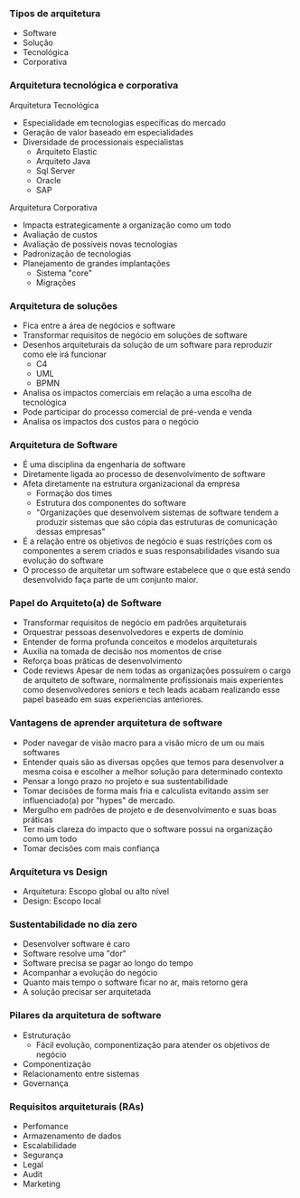 ### Tipos de arquitetura

- Software
- Solução
- Tecnológica
- Corporativa

### Arquitetura tecnológica e corporativa

Arquitetura Tecnológica
- Especialidade em tecnologias específicas do mercado
- Geração de valor baseado em especialidades
- Diversidade de processionais especialistas
	- Arquiteto Elastic
	- Arquiteto Java
	- Sql Server
	- Oracle
	- SAP

Arquitetura Corporativa
- Impacta estrategicamente a organização como um todo
- Avaliação de custos
- Avaliação de possíveis novas tecnologias
- Padronização de tecnologias
- Planejamento de grandes implantações
	- Sistema "core"
	- Migrações

### Arquitetura de soluções

- Fica entre a área de negócios e software
- Transformar requisitos de negócio em soluções de software
- Desenhos arquiteturais da solução de um software para reproduzir como ele irá funcionar
	- C4
	- UML
	- BPMN
- Analisa os impactos comerciais em relação a uma escolha de tecnológica
- Pode participar do processo comercial de pré-venda e venda
- Analisa os impactos dos custos para o negócio

### Arquitetura de Software

- É uma disciplina da engenharia de software
- Diretamente ligada ao processo de desenvolvimento de software
- Afeta diretamente na estrutura organizacional da empresa
	- Formação dos times
	- Estrutura dos componentes do software
	- "Organizações que desenvolvem sistemas de software tendem a produzir sistemas que são cópia das estruturas de comunicação dessas empresas"
- É a relação entre os objetivos de negócio e suas restrições com os componentes a serem criados e suas responsabilidades visando sua evolução do software
- O processo de arquitetar um software estabelece que o que está sendo desenvolvido faça parte de um conjunto maior.

### Papel do Arquiteto(a) de Software

- Transformar requisitos de negócio em padrões arquiteturais
- Orquestrar pessoas desenvolvedores e experts de domínio
- Entender de forma profunda conceitos e modelos arquiteturais
- Auxilia na tomada de decisão nos momentos de crise
- Reforça boas práticas de desenvolvimento
- Code reviews
Apesar de nem todas as organizações possuírem o cargo de arquiteto de software, normalmente profissionais mais experientes como desenvolvedores seniors e tech leads acabam realizando esse papel baseado em suas experiencias anteriores.


### Vantagens de aprender arquitetura de software

- Poder navegar de visão macro para a visão micro de um ou mais softwares
- Entender quais são as diversas opções que temos para desenvolver a mesma coisa e escolher a melhor solução para determinado contexto
- Pensar a longo prazo no projeto e sua sustentabilidade
- Tomar decisões de forma mais fria e calculista evitando assim ser influenciado(a) por "hypes" de mercado.
- Mergulho em padrões de projeto e de desenvolvimento e suas boas práticas
- Ter mais clareza do impacto que o software possui na organização como um todo 
- Tomar decisões com mais confiança

### Arquitetura vs Design

- Arquitetura: Escopo global ou alto nível
- Design: Escopo local


### Sustentabilidade no dia zero

- Desenvolver software é caro
- Software resolve uma "dor"
- Software precisa se pagar ao longo do tempo
- Acompanhar a evolução do negócio
- Quanto mais tempo o software ficar no ar, mais retorno gera
- A solução precisar ser arquitetada

### Pilares da arquitetura de software

- Estruturação
	- Fácil evolução, componentização para atender os objetivos de negócio
- Componentização
- Relacionamento entre sistemas
- Governança

### Requisitos arquiteturais (RAs)

- Perfomance
- Armazenamento de dados
- Escalabilidade
- Segurança
- Legal
- Audit
- Marketing
